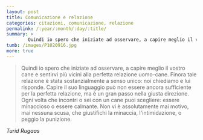 ```yaml
---
layout: post
title: Comunicazione e relazione
categories: citazioni, comunicazione, relazione
permalink: /:year/:month/:day/:title/
summary: >
        Quindi io spero che iniziate ad osservare, a capire meglio il vostro cane e sentirvi più vicini alla perfetta relazione uomo-cane. Finora tale relazione è stata sostanzialmente a senso unico: noi chiediamo e lui risponde.
tumb: /images/P1020916.jpg
more: true
---
```

<blockquote cite="Turid Rugaas">
  <p>Quindi io spero che iniziate ad osservare, a capire meglio il vostro cane e sentirvi più vicini alla perfetta relazione uomo-cane. Finora tale relazione è stata sostanzialmente a senso unico: noi chiediamo e lui risponde. Capire il suo linguaggio può non essere ancora sufficiente per la perfetta relazione, ma è un gran passo nella giusta direzione. Ogni volta che incontri o sei con un cane puoi scegliere: essere minaccioso o essere calmante. Non vi è assolutamente mai motivo, mai nessuna scusa, che giustifichi la minaccia, l'intimidazione, o peggio la punizione.</p>
</blockquote>
<cite>Turid Rugaas</cite>
